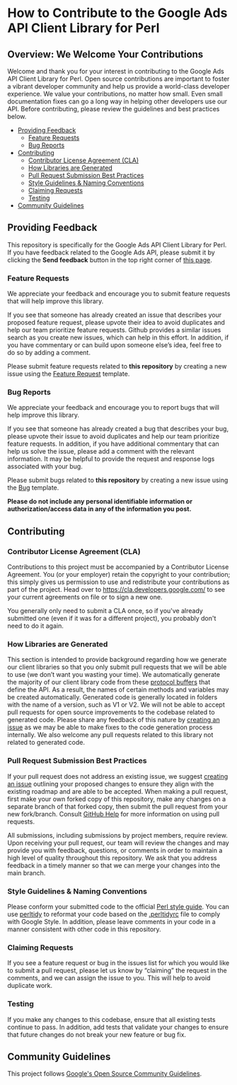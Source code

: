 # How to Contribute to the Google Ads API Client Library for Perl

## Overview: We Welcome Your Contributions

Welcome and thank you for your interest in contributing to the Google Ads API Client Library for
Perl. Open source contributions are important to foster a vibrant developer community and help
us provide a world-class developer experience. We value your contributions, no matter how small.
Even small documentation fixes can go a long way in helping other developers use our API. Before
contributing, please review the guidelines and best practices below.

*  [Providing Feedback](#providing-feedback)
    *  [Feature Requests](#feature-requests)
    *  [Bug Reports](#bug-reports)
*  [Contributing](#contributing)
    *  [Contributor License Agreement (CLA)](#contributor-license-agreement-cla)
    *  [How Libraries are Generated](#how-libraries-are-generated)
    *  [Pull Request Submission Best Practices](#pull-request-submission-best-practices)
    *  [Style Guidelines & Naming Conventions](#style-guidelines--naming-conventions)
    *  [Claiming Requests](#claiming-requests)
    *  [Testing](#testing)
 * [Community Guidelines](#community-guidelines)

## Providing Feedback

This repository is specifically for the Google Ads API Client Library for Perl. If you have feedback
related to the Google Ads API, please submit it by clicking the **Send feedback** button in the top right
corner of [this page](https://developers.google.com/google-ads/api/support).

### Feature Requests

We appreciate your feedback and encourage you to submit feature requests that
will help improve this library.

If you see that someone has already created an issue that describes your proposed feature request,
please upvote their idea to avoid duplicates and help our team prioritize feature requests.
Github provides a similar issues search as you create new issues, which can help in this
effort. In addition, if you have commentary or can build upon someone else’s idea, feel free to
do so by adding a comment.

Please submit feature requests related to **this repository** by creating a new issue using
the [Feature Request](https://github.com/googleads/google-ads-perl/issues/new?assignees=&labels=enhancement&template=feature_request.md&title=)
template.

### Bug Reports

We appreciate your feedback and encourage you to report bugs that will help
improve this library.

If you see that someone has already created a bug that describes your bug, please upvote their
issue to avoid duplicates and help our team prioritize feature requests. In addition, if you
have additional commentary that can help us solve the issue, please add a comment with the
relevant information. It may be helpful to provide the request and response logs associated
with your bug.

Please submit bugs related to **this repository** by creating a new issue using the
[Bug](https://github.com/googleads/google-ads-perl/issues/new?assignees=&labels=bug&template=bug_report.md&title=)
template.

**Please do not include any personal identifiable information or authorization/access data
in any of the information you post.**

## Contributing

### Contributor License Agreement (CLA)

Contributions to this project must be accompanied by a Contributor License Agreement.
You (or your employer) retain the copyright to your contribution; this simply gives us permission
to use and redistribute your contributions as part of the project. Head over to
https://cla.developers.google.com/ to see your current agreements on file or to sign a new one.

You generally only need to submit a CLA once, so if you've already submitted one (even if it was
for a different project), you probably don't need to do it again.

### How Libraries are Generated

This section is intended to provide background regarding how we generate our client libraries so
that you only submit pull requests that we will be able to use (we don’t want you wasting your
time). We automatically generate the majority of our client library code from these
[protocol buffers](https://github.com/googleapis/googleapis/tree/master/google/ads/googleads)
that define the API. As a result, the names of certain methods and variables may be
created automatically. Generated code is generally located in folders with the name of a
version, such as V1 or V2. We will not be able to accept pull requests for open source
improvements to the codebase related to generated code. Please share any feedback of this
nature by [creating an issue](#providing-feedback) as we may be able to make fixes
to the code generation process internally. We also welcome any pull requests related to
this library not related to generated code.

### Pull Request Submission Best Practices

If your pull request does not address an existing issue, we suggest
[creating an issue](#providing-feedback) outlining your proposed changes to
ensure they align with the existing roadmap and are able to be accepted.
When making a pull request, first make your own forked copy of this repository, make any changes
on a separate branch of that forked copy, then submit the pull request from your new fork/branch.
Consult
[GitHub Help](https://help.github.com/en/github/collaborating-with-issues-and-pull-requests/about-pull-requests)
for more information on using pull requests.

All submissions, including submissions by project members, require review. Upon receiving your
pull request, our team will review the changes and may provide you with feedback, questions,
or comments in order to maintain a high level of quality throughout this repository. We ask
that you address feedback in a timely manner so that we can merge your changes into the main branch.

### Style Guidelines & Naming Conventions

Please conform your submitted code to the official
[Perl style guide](https://perldoc.perl.org/perlstyle.html). You can use
[perltidy](https://metacpan.org/pod/perltidy) to reformat your code based on the
[.perltidyrc](.perltidyrc) file to comply with Google Style. In addition, please leave comments
in your code in a manner consistent with other code in this repository.

### Claiming Requests

If you see a feature request or bug in the issues list for which you would like to submit a pull
request, please let us know by “claiming” the request in the comments, and we can assign the
issue to you. This will help to avoid duplicate work.

### Testing

If you make any changes to this codebase, ensure that all existing tests continue to pass.
In addition, add tests that validate your changes to ensure that future changes do not break
your new feature or bug fix.

## Community Guidelines

This project follows
[Google's Open Source Community Guidelines](https://opensource.google/conduct/).
